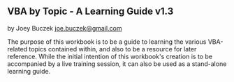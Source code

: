 ## VBA by Topic - A Learning Guide v1.3 

by Joey Buczek <joe.buczek@gmail.com>

The purpose of this workbook is to be a guide to learning the various VBA-related topics contained within, and also to be a resource for later reference. While the initial intention of this workbook's creation is to be accompanied by a live training session, it can also be used as a stand-alone learning guide.